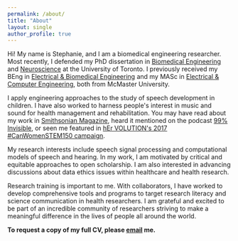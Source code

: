 ```yaml
---
permalink: /about/
title: "About"
layout: single
author_profile: true
---
```

Hi! My name is Stephanie, and I am a biomedical engineering researcher. Most recently, I defended my PhD dissertation in [Biomedical Engineering](https://ibbme.utoronto.ca/) and [Neuroscience](http://www.neuroscience.utoronto.ca/) at the University of Toronto. I previously received my BEng in [Electrical & Biomedical Engineering](https://www.eng.mcmaster.ca/ece) and my MASc in [Electrical & Computer Engineering](https://www.eng.mcmaster.ca/ece), both from McMaster University.

I apply engineering approaches to the study of speech development in children. I have also worked to harness people's interest in music and sound for health management and rehabilitation. You may have read about my work in [Smithsonian Magazine](http://www.smithsonianmag.com/innovation/can-biomusic-offer-kids-autism-new-way-communicate-180968649/), heard it mentioned on the podcast [99% Invisible](https://99percentinvisible.org/episode/sound-and-health-hospitals/), or seen me featured in [hEr VOLUTION's 2017 #CanWomenSTEM150 campaign](https://www.hervolution.org/150-days-canadian-women-stem-week-13-wrap/).

My research interests include speech signal processing and computational models of speech and hearing. In my work, I am motivated by critical and equitable approaches to open scholarship. I am also interested in advancing discussions about data ethics issues within healthcare and health research.

Research training is important to me. With collaborators, I have worked to develop comprehensive tools and programs to target research literacy and science communication in health researchers. I am grateful and excited to be part of an incredible community of researchers striving to make a meaningful difference in the lives of people all around the world.

**To request a copy of my full CV, please <a href="mailto:hello@stephaniecheung.ca"><i class="fa fa-fw fa-envelope-square" aria-hidden="true"></i>email</a> me.**
